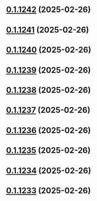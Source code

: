 ## [0.1.1242](https://github.com/binary-braids/terraform-oracle/compare/v0.1.1241...v0.1.1242) (2025-02-26)



## [0.1.1241](https://github.com/binary-braids/terraform-oracle/compare/v0.1.1240...v0.1.1241) (2025-02-26)



## [0.1.1240](https://github.com/binary-braids/terraform-oracle/compare/v0.1.1239...v0.1.1240) (2025-02-26)



## [0.1.1239](https://github.com/binary-braids/terraform-oracle/compare/v0.1.1238...v0.1.1239) (2025-02-26)



## [0.1.1238](https://github.com/binary-braids/terraform-oracle/compare/v0.1.1237...v0.1.1238) (2025-02-26)



## [0.1.1237](https://github.com/binary-braids/terraform-oracle/compare/v0.1.1236...v0.1.1237) (2025-02-26)



## [0.1.1236](https://github.com/binary-braids/terraform-oracle/compare/v0.1.1235...v0.1.1236) (2025-02-26)



## [0.1.1235](https://github.com/binary-braids/terraform-oracle/compare/v0.1.1234...v0.1.1235) (2025-02-26)



## [0.1.1234](https://github.com/binary-braids/terraform-oracle/compare/v0.1.1233...v0.1.1234) (2025-02-26)



## [0.1.1233](https://github.com/binary-braids/terraform-oracle/compare/v0.1.1232...v0.1.1233) (2025-02-26)



